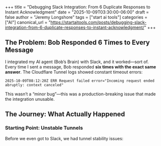 +++
title = "Debugging Slack Integration: From 6 Duplicate Responses to Instant Acknowledgment"
date = "2025-10-09T03:30:00-06:00"
draft = false
author = "Jeremy Longshore"
tags = ["start ai tools"]
categories = ["AI"]
canonical_url = "https://startaitools.com/posts/debugging-slack-integration-from-6-duplicate-responses-to-instant-acknowledgment/"
+++

<h2 id="the-problem-bob-responded-6-times-to-every-message">The Problem: Bob Responded 6 Times to Every Message</h2>
<p>I integrated my AI agent (Bob’s Brain) with Slack, and it worked—sort of. Every time I sent a message, Bob responded <strong>six times with the exact same answer</strong>. The Cloudflare Tunnel logs showed constant timeout errors:</p>
<pre tabindex="0"><code>2025-10-09T08:12:20Z ERR Request failed error="Incoming request ended abruptly: context canceled"
</code></pre><p>This wasn’t a “minor bug”—this was a production-breaking issue that made the integration unusable.</p>
<h2 id="the-journey-what-actually-happened">The Journey: What Actually Happened</h2>
<h3 id="starting-point-unstable-tunnels">Starting Point: Unstable Tunnels</h3>
<p>Before we even got to Slack, we had tunnel stability issues:</p>
